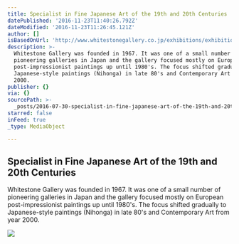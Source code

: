```yaml
---
title: Specialist in Fine Japanese Art of the 19th and 20th Centuries
datePublished: '2016-11-23T11:40:26.792Z'
dateModified: '2016-11-23T11:26:45.121Z'
author: []
isBasedOnUrl: 'http://www.whitestonegallery.co.jp/exhibitions/exhibitions.html'
description: >-
  Whitestone Gallery was founded in 1967. It was one of a small number of
  pioneering galleries in Japan and the gallery focused mostly on European
  post-impressionist paintings up until 1980's. The focus shifted gradually to
  Japanese-style paintings (Nihonga) in late 80's and Contemporary Art from year
  2000.
publisher: {}
via: {}
sourcePath: >-
  _posts/2016-07-30-specialist-in-fine-japanese-art-of-the-19th-and-20th-centuri.md
starred: false
inFeed: true
_type: MediaObject

---
```

<article style=""><h1>Specialist in Fine Japanese Art of the 19th and 20th Centuries</h1><p>Whitestone Gallery was founded in 1967. It was one of a small number of pioneering galleries in Japan and the gallery focused mostly on European post-impressionist paintings up until 1980's. The focus shifted gradually to Japanese-style paintings (Nihonga) in late 80's and Contemporary Art from year 2000.</p><img src="http://www.whitestonegallery.co.jp/exhibitions/img/20160429_global_japanese_artists/7_1280.jpg" /></article>